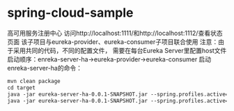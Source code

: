 # spring-cloud-sample

高可用服务注册中心
访问http://localhost:1111/和http://localhost:1112/查看状态页面
该子项目与eureka-provider、eureka-consumer子项目联合使用
注意：由于采用共同的代码，不同的配置文件，
需要在每台Eureka Server里配置host文件
启动顺序：enreka-server-ha->eureka-provider->eureka-consumer
启动enreka-server-ha的命令：
```xml
mvn clean package
cd target
java -jar eureka-server-ha-0.0.1-SNAPSHOT.jar --spring.profiles.active=peer1  
java -jar eureka-server-ha-0.0.1-SNAPSHOT.jar --spring.profiles.active=peer2  
```